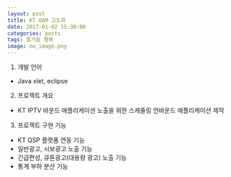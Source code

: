 ```yaml
---
layout: post
title: KT OAM 고도화 
date: 2017-01-02 15:30:00 
categories: posts 
tags: 즐거움 행복
image: no_image.png
---
```


1) 개발 언어  
 - Java xlet, eclipse  
   
2) 프로젝트 개요  
 - KT IPTV 바운드 애플리케이션 노출을 위한 스케줄링 언바운드 애플리케이션 제작   

3) 프로젝트 구현 기능  
 - KT QSP 플랫폼 연동 기능  
 - 일반광고, 시보광고 노출 기능   
 - 긴급편성, 큐톤광고(대용량 광고) 노출 기능  
 - 통계 부하 분산 기능  
